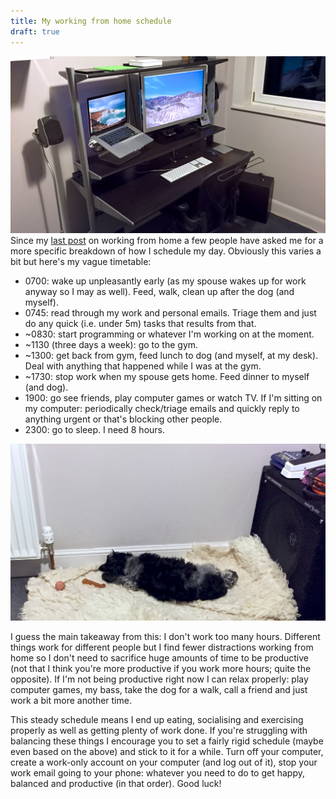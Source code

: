 ```yaml
---
title: My working from home schedule
draft: true
---
```

![Home office desk](/images/a/home_office.jpg)
Since my [last post](/2014/11/23/working-from-home/) on working from home a few people have asked me for a more specific breakdown of how I schedule my day. Obviously this varies a bit but here's my vague timetable:

- 0700: wake up unpleasantly early (as my spouse wakes up for work anyway so I may as well). Feed, walk, clean up after the dog (and myself).
- 0745: read through my work and personal emails. Triage them and just do any quick (i.e. under 5m) tasks that results from that.
- ~0830: start programming or whatever I'm working on at the moment.
- ~1130 (three days a week): go to the gym.
- ~1300: get back from gym, feed lunch to dog (and myself, at my desk). Deal with anything that happened while I was at the gym.
- ~1730: stop work when my spouse gets home. Feed dinner to myself (and dog).
- 1900: go see friends, play computer games or watch TV. If I'm sitting on my computer: periodically check/triage emails and quickly reply to anything urgent or that's blocking other people.
- 2300: go to sleep. I need 8 hours.

![Puppy sleeping in the office](/images/a/puppy_office.jpg)

I guess the main takeaway from this: I don't work too many hours. Different things work for different people but I find fewer distractions working from home so I don't need to sacrifice huge amounts of time to be productive (not that I think you're more productive if you work more hours; quite the opposite). If I'm not being productive right now I can relax properly: play computer games, my bass, take the dog for a walk, call a friend and just work a bit more another time.

This steady schedule means I end up eating, socialising and exercising properly as well as getting plenty of work done. If you're struggling with balancing these things I encourage you to set a fairly rigid schedule (maybe even based on the above) and stick to it for a while. Turn off your computer, create a work-only account on your computer (and log out of it), stop your work email going to your phone: whatever you need to do to get happy, balanced and productive (in that order). Good luck!

